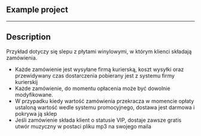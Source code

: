 Example project
----------------------
----------------------

## Description

Przykład dotyczy się slepu z płytami winylowymi, w którym klienci składają zamówienia.
 - Każde zamówienie jest wysyłane firmą kurierską, koszt wysyłki oraz przewidywany czas dostarczenia pobierany jest z
   systemu firmy kurierskij
 - Każde zamówienie, do momentu opłacenia może być dowolnie modyfikowane.
 - W przypadku kiedy wartość zamówienia przekracza w momencie opłaty ustaloną wartość wedle systemu promocyjnego, dostawa jest darmowa i pokrywa ją sklep
 - Jeśli zamówienie składa klient o statusie VIP, dostaje zawsze gratis utwór muzyczny w postaci pliku mp3 na swojego maila

